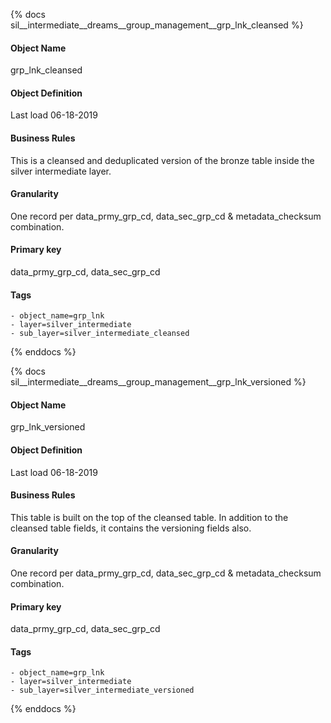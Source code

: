 {% docs sil__intermediate__dreams__group_management__grp_lnk_cleansed %}

#### Object Name
grp_lnk_cleansed

#### Object Definition
Last load 06-18-2019

#### Business Rules
This is a cleansed and deduplicated version of the bronze table inside the silver intermediate layer.

#### Granularity
One record per data_prmy_grp_cd, data_sec_grp_cd & metadata_checksum combination.

#### Primary key
data_prmy_grp_cd, data_sec_grp_cd

#### Tags
    - object_name=grp_lnk
    - layer=silver_intermediate
    - sub_layer=silver_intermediate_cleansed

{% enddocs %}

{% docs sil__intermediate__dreams__group_management__grp_lnk_versioned %}

#### Object Name
grp_lnk_versioned

#### Object Definition
Last load 06-18-2019

#### Business Rules
This table is built on the top of the cleansed table. In addition to the cleansed table fields, it contains the versioning fields also.

#### Granularity
One record per data_prmy_grp_cd, data_sec_grp_cd & metadata_checksum combination.

#### Primary key
data_prmy_grp_cd, data_sec_grp_cd

#### Tags
    - object_name=grp_lnk
    - layer=silver_intermediate
    - sub_layer=silver_intermediate_versioned

{% enddocs %}